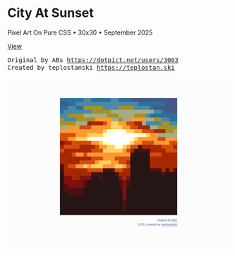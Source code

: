 # City At Sunset

Pixel Art On Pure CSS • 30x30 • September 2025

<a href="https://city-at-sunset.css-art.teplostan.ski/">View</a>

<p>
  <samp>
    <span>Original by ABs <a href="https://dotpict.net/users/3003">https://dotpict.net/users/3003</a></span>
    <br>
    <span>Created by teplostanski <a href="https://teplostan.ski">https://teplostan.ski</a></span>
  </samp>
</p>

![Preview](./preview.png)
